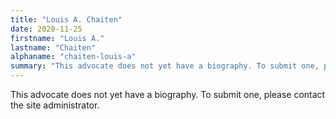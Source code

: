 ```yaml
---
title: "Louis A. Chaiten"
date: 2020-11-25
firstname: "Louis A."
lastname: "Chaiten"
alphaname: "chaiten-louis-a"
summary: "This advocate does not yet have a biography. To submit one, please contact the site administrator."
---
```

This advocate does not yet have a biography. To submit one, please contact the site administrator.

